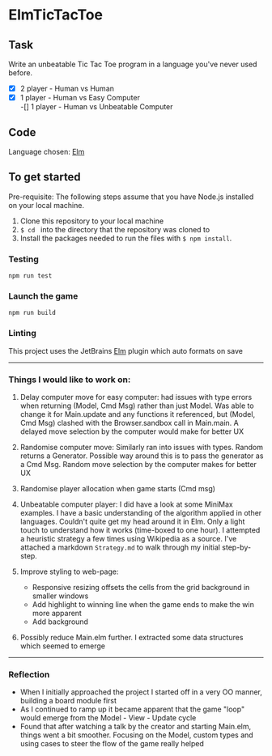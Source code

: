 # ElmTicTacToe

## Task
Write an unbeatable Tic Tac Toe program in a language you've never used before.

-[x] 2 player - Human vs Human  
-[x] 1 player - Human vs Easy Computer  
-[] 1 player - Human vs Unbeatable Computer

## Code
Language chosen: [Elm]("https://elm-lang.org)

## To get started
Pre-requisite: The following steps assume that you have Node.js installed on your local machine.

1. Clone this repository to your local machine
2. `$ cd ` into the directory that the repository was cloned to
3. Install the packages needed to run the files with `$ npm install`.

### Testing
```npm run test```

### Launch the game
```npm run build```

### Linting
This project uses the JetBrains [Elm]("https://plugins.jetbrains.com/plugin/10268-elm/") plugin which auto formats on save

_________
### Things I would like to work on:

1. Delay computer move for easy computer: had issues with type errors when returning (Model, Cmd Msg) rather than just Model. Was able to change it for Main.update and any functions it referenced, but (Model, Cmd Msg) clashed with the Browser.sandbox call in Main.main. A delayed move selection by the computer would make for better UX

2. Randomise computer move: Similarly ran into issues with types. Random returns a Generator. Possible way around this is to pass the generator as a Cmd Msg. Random move selection by the computer makes for better UX

3. Randomise player allocation when game starts (Cmd msg)

4. Unbeatable computer player: I did have a look at some MiniMax examples. I have a basic understanding of the algorithm applied in other languages. Couldn't quite get my head around it in Elm. Only a light touch to understand how it works (time-boxed to one hour). I attempted a heuristic strategy a few times using Wikipedia as a source. I've attached a markdown `Strategy.md` to walk through my initial step-by-step.

5. Improve styling to web-page: 
    - Responsive resizing offsets the cells from the grid background in smaller windows 
    - Add highlight to winning line when the game ends to make the win more apparent
    - Add background

6. Possibly reduce Main.elm further. I extracted some data structures which seemed to emerge

_________

### Reflection
- When I initially approached the project I started off in a very OO manner, building a board module first
- As I continued to ramp up it became apparent that the game "loop" would emerge from the Model - View - Update cycle 
- Found that after watching a talk by the creator and starting Main.elm, things went a bit smoother. Focusing on the Model, custom types and using cases to steer the flow of the game really helped